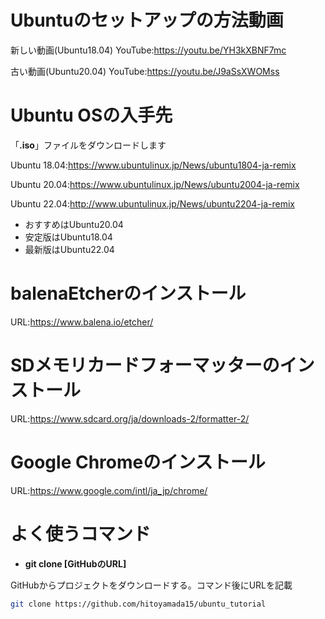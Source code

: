 # Ubuntuのセットアップの方法動画
新しい動画(Ubuntu18.04)
YouTube:https://youtu.be/YH3kXBNF7mc

古い動画(Ubuntu20.04)
YouTube:https://youtu.be/J9aSsXWOMss

# Ubuntu OSの入手先
「**.iso**」ファイルをダウンロードします

Ubuntu 18.04:https://www.ubuntulinux.jp/News/ubuntu1804-ja-remix

Ubuntu 20.04:https://www.ubuntulinux.jp/News/ubuntu2004-ja-remix

Ubuntu 22.04:http://www.ubuntulinux.jp/News/ubuntu2204-ja-remix

* おすすめはUbuntu20.04
* 安定版はUbuntu18.04
* 最新版はUbuntu22.04

# balenaEtcherのインストール
URL:https://www.balena.io/etcher/

# SDメモリカードフォーマッターのインストール
URL:https://www.sdcard.org/ja/downloads-2/formatter-2/

# Google Chromeのインストール
URL:https://www.google.com/intl/ja_jp/chrome/

# よく使うコマンド
* **git clone [GitHubのURL]**

GitHubからプロジェクトをダウンロードする。コマンド後にURLを記載
```bash
git clone https://github.com/hitoyamada15/ubuntu_tutorial
```

